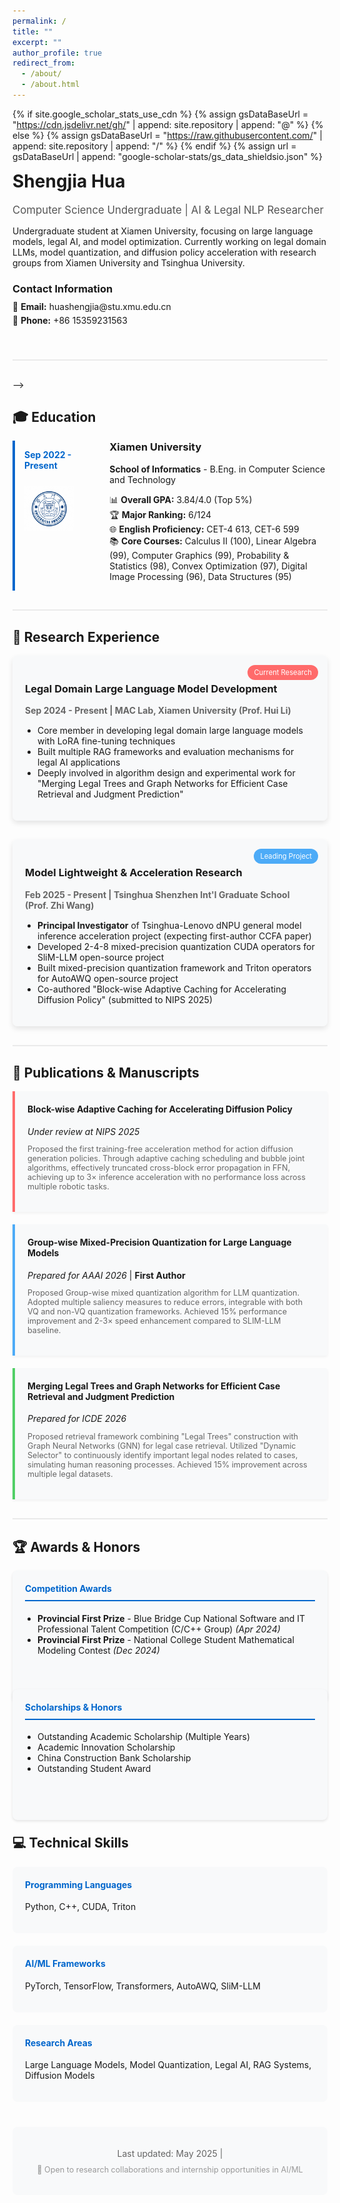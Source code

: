 ```yaml
---
permalink: /
title: ""
excerpt: ""
author_profile: true
redirect_from: 
  - /about/
  - /about.html
---
```


{% if site.google_scholar_stats_use_cdn %}
{% assign gsDataBaseUrl = "https://cdn.jsdelivr.net/gh/" | append: site.repository | append: "@" %}
{% else %}
{% assign gsDataBaseUrl = "https://raw.githubusercontent.com/" | append: site.repository | append: "/" %}
{% endif %}
{% assign url = gsDataBaseUrl | append: "google-scholar-stats/gs_data_shieldsio.json" %}

<span class='anchor' id='about-me'></span>

<div class="profile-container" style="display: flex; align-items: flex-start; margin-bottom: 40px;">
  <div class="profile-content" style="flex: 1;">
    <h1 style="margin-top: 0;">Shengjia Hua</h1>
    <p style="font-size: 1.2em; color: #555; margin-bottom: 15px;">Computer Science Undergraduate | AI & Legal NLP Researcher</p>
    <p>Undergraduate student at Xiamen University, focusing on large language models, legal AI, and model optimization. Currently working on legal domain LLMs, model quantization, and diffusion policy acceleration with research groups from Xiamen University and Tsinghua University.</p>
<div style="margin-top: 20px;">
  <h3 style="margin-bottom: 10px;">Contact Information</h3>
  <ul style="list-style-type: none; padding-left: 0; margin-top: 0;">
    <li style="margin-bottom: 5px;">📧 <strong>Email:</strong>  huashengjia@stu.xmu.edu.cn</li>
<!--     <li>💬 <strong>WeChat:</strong> Esther0095</li> -->
    <li>📱 <strong>Phone:</strong> +86 15359231563</li>
  </ul>
</div>
<!--   </div>  <div class="profile-image" style="flex: 0 0 200px; margin-left: 40px;">    <!-- Profile photo placeholder -->    <!--<img src="images/dzdzs.jpg" alt="Hua Shengjia" style="width: 100%; border-radius: 50%; border: 3px solid #0066cc;">-->   </div> </div> <div class="section-divider" style="border-top: 2px solid #eaeaea; margin: 30px 0;"></div> -->

<span class='anchor' id='education'></span>
## 🎓 Education

<div class="education-container">
  <div class="education-item" style="display: flex; margin-bottom: 30px; border-left: 4px solid #0066cc; padding-left: 15px;">
    <div style="flex: 1; margin-right: 20px;">
      <p style="font-weight: bold; color: #0066cc;">Sep 2022 - Present</p>
      <img src="images/XMUlogo.png" alt="XMU Logo" style="max-width: 80px; margin-top: 10px;">
    </div>
    <div style="flex: 3;">
      <h3 style="margin-top: 0;">Xiamen University</h3>
      <p><strong>School of Informatics</strong> - B.Eng. in Computer Science and Technology</p>
      <ul style="list-style-type: none; padding-left: 0;">
        <li>📊 <strong>Overall GPA:</strong> 3.84/4.0 (Top 5%)</li>
        <li>🏆 <strong>Major Ranking:</strong> 6/124</li>
        <li>🌐 <strong>English Proficiency:</strong> CET-4 613, CET-6 599</li>
        <li>📚 <strong>Core Courses:</strong> Calculus II (100), Linear Algebra (99), Computer Graphics (99), Probability & Statistics (98), Convex Optimization (97), Digital Image Processing (96), Data Structures (95)</li>
      </ul>
    </div>
  </div>
</div>

<div class="section-divider" style="border-top: 2px solid #eaeaea; margin: 30px 0;"></div>

<span class='anchor' id='research-experience'></span>
## 🔬 Research Experience

<div class="research-container">
  <!-- Current Research 1 -->
  <div class="research-item" style="margin-bottom: 30px; border-radius: 8px; overflow: hidden; box-shadow: 0 4px 8px rgba(0,0,0,0.1);">
    <div style="background-color: #f8f9fa; padding: 20px; position: relative;">
      <span style="position: absolute; top: 15px; right: 15px; background-color: #ff6b6b; color: white; padding: 5px 10px; border-radius: 15px; font-size: 0.8em;">Current Research</span>
      <h3>Legal Domain Large Language Model Development</h3>
      <p style="color: #666;"><strong>Sep 2024 - Present | MAC Lab, Xiamen University (Prof. Hui Li)</strong></p>
      <div style="margin-top: 15px;">
        <ul style="padding-left: 20px; margin-top: 0;">
          <li>Core member in developing legal domain large language models with LoRA fine-tuning techniques</li>
          <li>Built multiple RAG frameworks and evaluation mechanisms for legal AI applications</li>
          <li>Deeply involved in algorithm design and experimental work for "Merging Legal Trees and Graph Networks for Efficient Case Retrieval and Judgment Prediction"</li>
        </ul>
      </div>
    </div>
  </div>

  <!-- Current Research 2 -->
  <div class="research-item" style="margin-bottom: 30px; border-radius: 8px; overflow: hidden; box-shadow: 0 4px 8px rgba(0,0,0,0.1);">
    <div style="background-color: #f8f9fa; padding: 20px; position: relative;">
      <span style="position: absolute; top: 15px; right: 15px; background-color: #4dabf7; color: white; padding: 5px 10px; border-radius: 15px; font-size: 0.8em;">Leading Project</span>
      <h3>Model Lightweight & Acceleration Research</h3>
      <p style="color: #666;"><strong>Feb 2025 - Present | Tsinghua Shenzhen Int'l Graduate School (Prof. Zhi Wang)</strong></p>
      <div style="margin-top: 15px;">
        <ul style="padding-left: 20px; margin-top: 0;">
          <li><strong>Principal Investigator</strong> of Tsinghua-Lenovo dNPU general model inference acceleration project (expecting first-author CCFA paper)</li>
          <li>Developed 2-4-8 mixed-precision quantization CUDA operators for SliM-LLM open-source project</li>
          <li>Built mixed-precision quantization framework and Triton operators for AutoAWQ open-source project</li>
          <li>Co-authored "Block-wise Adaptive Caching for Accelerating Diffusion Policy" (submitted to NIPS 2025)</li>
        </ul>
      </div>
    </div>
  </div>
</div>

<div class="section-divider" style="border-top: 2px solid #eaeaea; margin: 30px 0;"></div>

<span class='anchor' id='publications'></span>
## 📝 Publications & Manuscripts

<div class="publications-container">
  <div class="publication-item" style="padding: 20px; margin-bottom: 20px; border-left: 4px solid #ff6b6b; background-color: #f8f9fa; border-radius: 0 4px 4px 0; box-shadow: 0 2px 4px rgba(0,0,0,0.05);">
    <h4 style="margin-top: 0;">Block-wise Adaptive Caching for Accelerating Diffusion Policy</h4>
    <p style="margin-bottom: 10px;"><em>Under review at NIPS 2025</em></p>
    <p style="font-size: 0.9em; color: #666;">Proposed the first training-free acceleration method for action diffusion generation policies. Through adaptive caching scheduling and bubble joint algorithms, effectively truncated cross-block error propagation in FFN, achieving up to 3× inference acceleration with no performance loss across multiple robotic tasks.</p>
  </div>

  <div class="publication-item" style="padding: 20px; margin-bottom: 20px; border-left: 4px solid #4dabf7; background-color: #f8f9fa; border-radius: 0 4px 4px 0; box-shadow: 0 2px 4px rgba(0,0,0,0.05);">
    <h4 style="margin-top: 0;">Group-wise Mixed-Precision Quantization for Large Language Models</h4>
    <p style="margin-bottom: 10px;"><em>Prepared for AAAI 2026</em> | <strong>First Author</strong></p>
    <p style="font-size: 0.9em; color: #666;">Proposed Group-wise mixed quantization algorithm for LLM quantization. Adopted multiple saliency measures to reduce errors, integrable with both VQ and non-VQ quantization frameworks. Achieved 15% performance improvement and 2-3× speed enhancement compared to SLIM-LLM baseline.</p>
  </div>

  <div class="publication-item" style="padding: 20px; margin-bottom: 20px; border-left: 4px solid #51cf66; background-color: #f8f9fa; border-radius: 0 4px 4px 0; box-shadow: 0 2px 4px rgba(0,0,0,0.05);">
    <h4 style="margin-top: 0;">Merging Legal Trees and Graph Networks for Efficient Case Retrieval and Judgment Prediction</h4>
    <p style="margin-bottom: 10px;"><em>Prepared for ICDE 2026</em></p>
    <p style="font-size: 0.9em; color: #666;">Proposed retrieval framework combining "Legal Trees" construction with Graph Neural Networks (GNN) for legal case retrieval. Utilized "Dynamic Selector" to continuously identify important legal nodes related to cases, simulating human reasoning processes. Achieved 15% improvement across multiple legal datasets.</p>
  </div>
</div>

<div class="section-divider" style="border-top: 2px solid #eaeaea; margin: 30px 0;"></div>

<span class='anchor' id='awards-honors'></span>
## 🏆 Awards & Honors

<div class="awards-container" style="display: grid; grid-template-columns: repeat(auto-fit, minmax(300px, 1fr)); gap: 20px; margin-bottom: 30px;">
  <div class="awards-card" style="background-color: #f8f9fa; border-radius: 8px; padding: 20px; box-shadow: 0 2px 4px rgba(0,0,0,0.1); height: 100%;">
    <h4 style="color: #0066cc; margin-top: 0; border-bottom: 2px solid #0066cc; padding-bottom: 10px;">Competition Awards</h4>
    <ul style="padding-left: 20px;">
      <li><strong>Provincial First Prize</strong> - Blue Bridge Cup National Software and IT Professional Talent Competition (C/C++ Group) <em>(Apr 2024)</em></li>
      <li><strong>Provincial First Prize</strong> - National College Student Mathematical Modeling Contest <em>(Dec 2024)</em></li>
    </ul>
  </div>
  
  <div class="awards-card" style="background-color: #f8f9fa; border-radius: 8px; padding: 20px; box-shadow: 0 2px 4px rgba(0,0,0,0.1); height: 100%;">
    <h4 style="color: #0066cc; margin-top: 0; border-bottom: 2px solid #0066cc; padding-bottom: 10px;">Scholarships & Honors</h4>
    <ul style="padding-left: 20px;">
      <li>Outstanding Academic Scholarship (Multiple Years)</li>
      <li>Academic Innovation Scholarship</li>
      <li>China Construction Bank Scholarship</li>
      <li>Outstanding Student Award</li>
    </ul>
  </div>
</div>

<div class="section-divider" style="border-top: 2px solid #eaeaea; margin: 30px 0;"></div>

<span class='anchor' id='skills'></span>
## 💻 Technical Skills

<div style="display: grid; grid-template-columns: repeat(auto-fit, minmax(250px, 1fr)); gap: 20px; margin-bottom: 30px;">
  <div style="background-color: #f8f9fa; border-radius: 8px; padding: 20px;">
    <h4 style="color: #0066cc; margin-top: 0;">Programming Languages</h4>
    <p>Python, C++, CUDA, Triton</p>
  </div>
  
  <div style="background-color: #f8f9fa; border-radius: 8px; padding: 20px;">
    <h4 style="color: #0066cc; margin-top: 0;">AI/ML Frameworks</h4>
    <p>PyTorch, TensorFlow, Transformers, AutoAWQ, SliM-LLM</p>
  </div>
  
  <div style="background-color: #f8f9fa; border-radius: 8px; padding: 20px;">
    <h4 style="color: #0066cc; margin-top: 0;">Research Areas</h4>
    <p>Large Language Models, Model Quantization, Legal AI, RAG Systems, Diffusion Models</p>
  </div>
</div>

<div style="text-align: center; margin-top: 40px; margin-bottom: 30px; padding: 20px; background-color: #f8f9fa; border-radius: 8px;">
  <p style="margin-bottom: 0; color: #666;">
    Last updated: May 2025 | 
    <!-- <a href="#" style="color: #0066cc; text-decoration: none; font-weight: bold;">Download CV</a> -->
  </p>
  <p style="margin-top: 10px; color: #999; font-size: 0.9em;">
    🌟 Open to research collaborations and internship opportunities in AI/ML
  </p>
</div>
